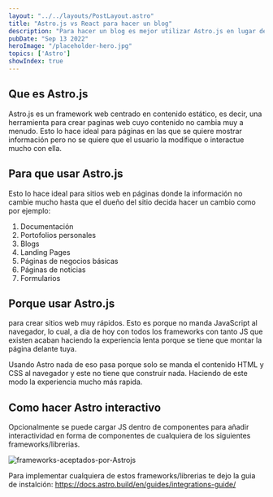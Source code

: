 ```yaml
---
layout: "../../layouts/PostLayout.astro"
title: "Astro.js vs React para hacer un blog"
description: "Para hacer un blog es mejor utilizar Astro.js en lugar de otro framework ya que este está centrado en mayormente contenido estáticos basados en contenidos. He incluye funcionalidades y plantillas diseñadas para blogs."
pubDate: "Sep 13 2022"
heroImage: "/placeholder-hero.jpg"
topics: ['Astro']
showIndex: true
---
```


## Que es Astro.js
Astro.js es un framework web centrado en contenido estático, es decir, una herramienta para crear paginas web cuyo contenido no cambia muy a menudo. Esto lo hace ideal para páginas en las que se quiere mostrar información pero no se quiere que el usuario la modifique o interactue mucho con ella.

## Para que usar Astro.js
Esto lo hace ideal para sitios web en páginas donde la información no cambie mucho hasta que el dueño del sitio decida hacer un cambio como por ejemplo:

1. Documentación
1. Portofolios personales
1. Blogs
1. Landing Pages
1. Páginas de negocios básicas
1. Páginas de noticias
1. Formularios

## Porque usar Astro.js
para crear sitios web muy rápidos. Esto es porque no manda JavaScript al navegador, lo cual, a dia de hoy con todos los frameworks con tanto JS que existen acaban haciendo la experiencia lenta porque se tiene que montar la página delante tuya.

Usando Astro nada de eso pasa porque solo se manda el contenido HTML y CSS al navegador y este no tiene que construir nada. Haciendo de este modo la experiencia mucho más rapida. 






## Como hacer Astro interactivo
Opcionalmente se puede cargar JS dentro de componentes para añadir interactividad en forma de componentes de cualquiera de los siguientes frameworks/librerias.

![frameworks-aceptados-por-Astrojs](/MyBlog/frameworks-aceptados-por-Astrojs.png)
 
Para implementar cualquiera de estos frameworks/librerias te dejo la guia de instalción:
https://docs.astro.build/en/guides/integrations-guide/